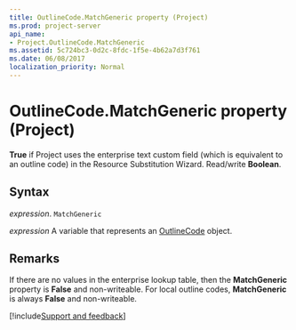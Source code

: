 ```yaml
---
title: OutlineCode.MatchGeneric property (Project)
ms.prod: project-server
api_name:
- Project.OutlineCode.MatchGeneric
ms.assetid: 5c724bc3-0d2c-8fdc-1f5e-4b62a7d3f761
ms.date: 06/08/2017
localization_priority: Normal
---
```



# OutlineCode.MatchGeneric property (Project)

 **True** if Project uses the enterprise text custom field (which is equivalent to an outline code) in the Resource Substitution Wizard. Read/write **Boolean**.


## Syntax

_expression_. `MatchGeneric`

_expression_ A variable that represents an [OutlineCode](./Project.OutlineCode.md) object.


## Remarks

If there are no values in the enterprise lookup table, then the  **MatchGeneric** property is **False** and non-writeable. For local outline codes, **MatchGeneric** is always **False** and non-writeable.

[!include[Support and feedback](~/includes/feedback-boilerplate.md)]